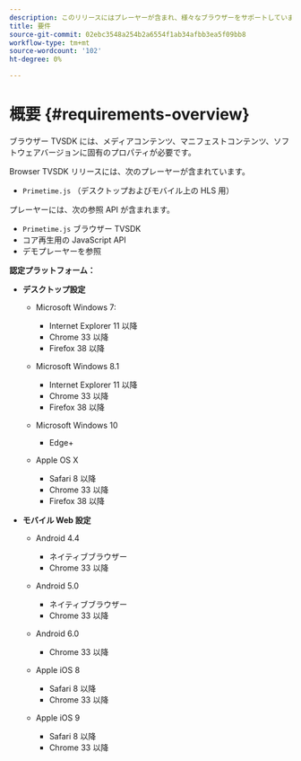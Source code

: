 ```yaml
---
description: このリリースにはプレーヤーが含まれ、様々なブラウザーをサポートしています。
title: 要件
source-git-commit: 02ebc3548a254b2a6554f1ab34afbb3ea5f09bb8
workflow-type: tm+mt
source-wordcount: '102'
ht-degree: 0%

---
```


# 概要 {#requirements-overview}

ブラウザー TVSDK には、メディアコンテンツ、マニフェストコンテンツ、ソフトウェアバージョンに固有のプロパティが必要です。

Browser TVSDK リリースには、次のプレーヤーが含まれています。

* `Primetime.js` （デスクトップおよびモバイル上の HLS 用）

プレーヤーには、次の参照 API が含まれます。

* `Primetime.js` ブラウザー TVSDK
* コア再生用の JavaScript API
* デモプレーヤーを参照

**認定プラットフォーム：**

* **デスクトップ設定**

   * Microsoft Windows 7:

      * Internet Explorer 11 以降
      * Chrome 33 以降
      * Firefox 38 以降

   * Microsoft Windows 8.1

      * Internet Explorer 11 以降
      * Chrome 33 以降
      * Firefox 38 以降

   * Microsoft Windows 10

      * Edge+

   * Apple OS X

      * Safari 8 以降
      * Chrome 33 以降
      * Firefox 38 以降

* **モバイル Web 設定**

   * Android 4.4

      * ネイティブブラウザー
      * Chrome 33 以降

   * Android 5.0

      * ネイティブブラウザー
      * Chrome 33 以降

   * Android 6.0

      * Chrome 33 以降

   * Apple iOS 8

      * Safari 8 以降
      * Chrome 33 以降

   * Apple iOS 9

      * Safari 8 以降
      * Chrome 33 以降
